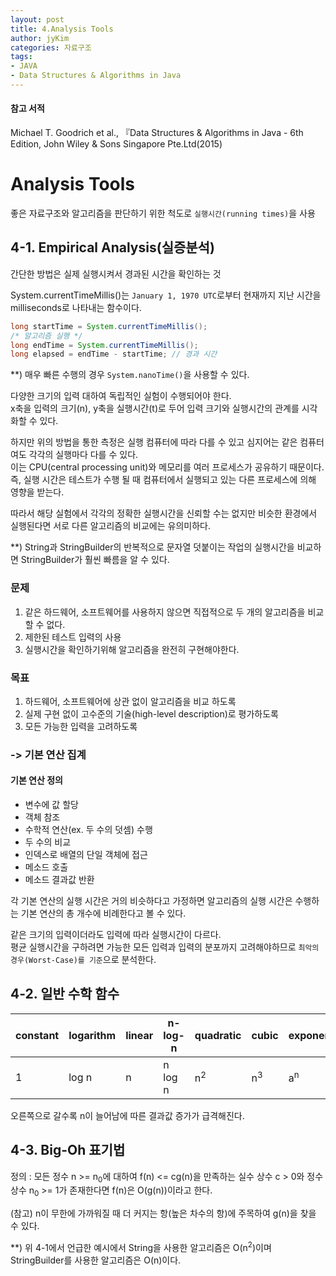 ```yaml
---
layout: post
title: 4.Analysis Tools
author: jyKim
categories: 자료구조
tags:
- JAVA
- Data Structures & Algorithms in Java
---
```


#### 참고 서적
Michael T. Goodrich et al., 『Data Structures & Algorithms in Java - 6th Edition, John Wiley & Sons Singapore Pte.Ltd(2015)

# Analysis Tools

좋은 자료구조와 알고리즘을 판단하기 위한 척도로 `실행시간(running times)`을 사용  

## 4-1. Empirical Analysis(실증분석)

간단한 방법은 실제 실행시켜서 경과된 시간을 확인하는 것  

System.currentTimeMillis()는 `January 1, 1970 UTC`로부터 현재까지 지난 시간을 milliseconds로 나타내는 함수이다.

```java
long startTime = System.currentTimeMillis();
/* 알고리즘 실행 */
long endTime = System.currentTimeMillis();
long elapsed = endTime - startTime; // 경과 시간 
```

**) 매우 빠른 수행의 경우 `System.nanoTime()`을 사용할 수 있다.  

다양한 크기의 입력 대하여 독립적인 실험이 수행되어야 한다.  
x축을 입력의 크기(n), y축을 실행시간(t)로 두어 입력 크기와 실행시간의 관계를 시각화할 수 있다.  

하지만 위의 방법을 통한 측정은 실행 컴퓨터에 따라 다를 수 있고 심지어는 같은 컴퓨터여도 각각의 실행마다 다를 수 있다.  
이는 CPU(central processing unit)와 메모리를 여러 프로세스가 공유하기 때문이다.  
즉, 실행 시간은 테스트가 수행 될 때 컴퓨터에서 실행되고 있는 다른 프로세스에 의해 영향을 받는다.  

따라서 해당 실험에서 각각의 정확한 실행시간을 신뢰할 수는 없지만 비슷한 환경에서 실행된다면 서로 다른 알고리즘의 비교에는 유의미하다.  

**) String과 StringBuilder의 반복적으로 문자열 덧붙이는 작업의 실행시간을 비교하면 StringBuilder가 훨씬 빠름을 알 수 있다.  

### 문제

1. 같은 하드웨어, 소프트웨어를 사용하지 않으면 직접적으로 두 개의 알고리즘을 비교할 수 없다.  
2. 제한된 테스트 입력의 사용  
3. 실행시간을 확인하기위해 알고리즘을 완전히 구현해야한다.  

### 목표

1. 하드웨어, 소프트웨어에 상관 없이 알고리즘을 비교 하도록  
2. 실제 구현 없이 고수준의 기술(high-level description)로 평가하도록  
3. 모든 가능한 입력을 고려하도록  

### -> 기본 연산 집계

#### 기본 연산 정의

- 변수에 값 할당  
- 객체 참조  
- 수학적 연산(ex. 두 수의 덧셈) 수행  
- 두 수의 비교  
- 인덱스로 배열의 단일 객체에 접근  
- 메소드 호출  
- 메소드 결과값 반환  

각 기본 연산의 실행 시간은 거의 비슷하다고 가정하면 알고리즘의 실행 시간은 수행하는 기본 연산의 총 개수에 비례한다고 볼 수 있다.  

같은 크기의 입력이더라도 입력에 따라 실행시간이 다르다.  
평균 실행시간을 구하려면 가능한 모든 입력과 입력의 분포까지 고려해야하므로 `최악의 경우(Worst-Case)를 기준`으로 분석한다.  

## 4-2. 일반 수학 함수

|constant|logarithm|linear|n-log-n|quadratic|cubic|exponential|
|---|---|---|---|---|---|---|
|1|log n|n|n log n|n<sup>2</sup>|n<sup>3</sup>|a<sup>n</sup>|

오른쪽으로 갈수록 n이 늘어남에 따른 결과값 증가가 급격해진다.  

## 4-3. Big-Oh 표기법

정의 : 모든 정수 n >= n<sub>0</sub>에 대하여 f(n) <= cg(n)을 만족하는 실수 상수 c > 0와 정수 상수 n<sub>0</sub> >= 1가 존재한다면 f(n)은 O(g(n))이라고 한다.  

(참고) n이 무한에 가까워질 때 더 커지는 항(높은 차수의 항)에 주목하여 g(n)을 찾을 수 있다.  

**) 위 4-1에서 언급한 예시에서 String을 사용한 알고리즘은 O(n<sup>2</sup>)이며 StringBuilder를 사용한 알고리즘은 O(n)이다.  
